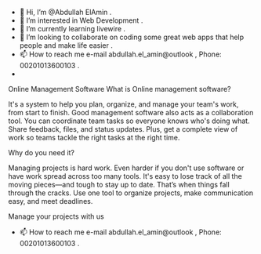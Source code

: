 - 👋 Hi, I’m @Abdullah ElAmin .
- 👀 I’m interested in Web Development .
- 🌱 I’m currently learning livewire .
- 💞️ I’m looking to collaborate on coding some great web apps that help people and make life easier .
- 📫 How to reach me e-mail abdullah.el_amin@outlook , Phone: 00201013600103 .
- 
Online Management Software
What is Online management software?

It's a system to help you plan, organize, and manage your team's work, from start to finish. Good management software also acts as a collaboration tool. You can coordinate team tasks so everyone knows who's doing what. Share feedback, files, and status updates. Plus, get a complete view of work so teams tackle the right tasks at the right time.

Why do you need it?

Managing projects is hard work. Even harder if you don't use software or have work spread across too many tools. It's easy to lose track of all the moving pieces—and tough to stay up to date. That’s when things fall through the cracks. Use one tool to organize projects, make communication easy, and meet deadlines.

Manage your projects with us

- 📫 How to reach me e-mail abdullah.el_amin@outlook , Phone: 00201013600103 .

<!---
AbdullahElAmin/AbdullahElAmin is a ✨ special ✨ repository because its `README.md` (this file) appears on your GitHub profile.
You can click the Preview link to take a look at your changes.
--->
